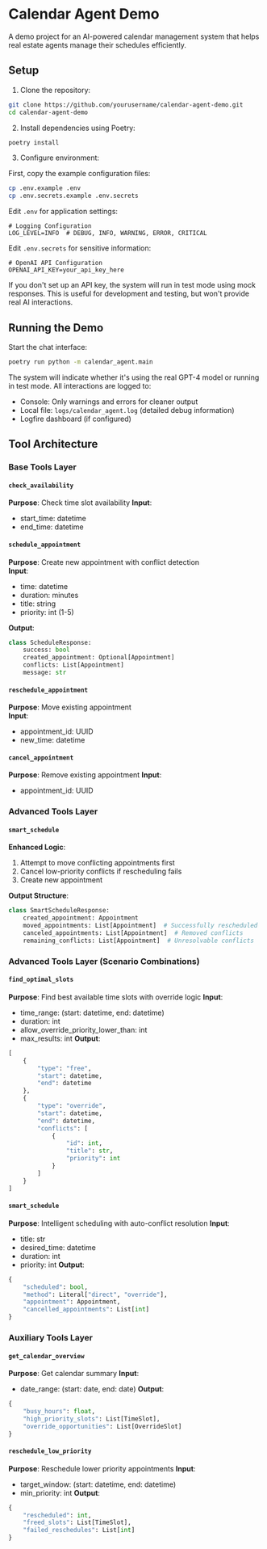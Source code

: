 # Calendar Agent Demo

A demo project for an AI-powered calendar management system that helps real estate agents manage their schedules efficiently.

## Setup

1. Clone the repository:
```bash
git clone https://github.com/yourusername/calendar-agent-demo.git
cd calendar-agent-demo
```

2. Install dependencies using Poetry:
```bash
poetry install
```

3. Configure environment:

First, copy the example configuration files:
```bash
cp .env.example .env
cp .env.secrets.example .env.secrets
```

Edit `.env` for application settings:
```env
# Logging Configuration
LOG_LEVEL=INFO  # DEBUG, INFO, WARNING, ERROR, CRITICAL
```

Edit `.env.secrets` for sensitive information:
```env
# OpenAI API Configuration
OPENAI_API_KEY=your_api_key_here
```

If you don't set up an API key, the system will run in test mode using mock responses. This is useful for development and testing, but won't provide real AI interactions.


## Running the Demo

Start the chat interface:
```bash
poetry run python -m calendar_agent.main
```

The system will indicate whether it's using the real GPT-4 model or running in test mode. All interactions are logged to:
- Console: Only warnings and errors for cleaner output
- Local file: `logs/calendar_agent.log` (detailed debug information)
- Logfire dashboard (if configured)


## Tool Architecture

### Base Tools Layer

#### `check_availability`
**Purpose**: Check time slot availability
**Input**:
- start_time: datetime
- end_time: datetime

#### `schedule_appointment`
**Purpose**: Create new appointment with conflict detection  
**Input**:
- time: datetime  
- duration: minutes  
- title: string  
- priority: int (1-5)  

**Output**:
```python
class ScheduleResponse:
    success: bool
    created_appointment: Optional[Appointment]
    conflicts: List[Appointment]
    message: str
```

#### `reschedule_appointment`
**Purpose**: Move existing appointment  
**Input**:
- appointment_id: UUID
- new_time: datetime

#### `cancel_appointment`
**Purpose**: Remove existing appointment
**Input**:
- appointment_id: UUID

### Advanced Tools Layer

#### `smart_schedule`
**Enhanced Logic**:
1. Attempt to move conflicting appointments first
2. Cancel low-priority conflicts if rescheduling fails
3. Create new appointment

**Output Structure**:
```python
class SmartScheduleResponse:
    created_appointment: Appointment
    moved_appointments: List[Appointment]  # Successfully rescheduled
    canceled_appointments: List[Appointment]  # Removed conflicts
    remaining_conflicts: List[Appointment]  # Unresolvable conflicts
```

### Advanced Tools Layer (Scenario Combinations)

#### `find_optimal_slots`
**Purpose**: Find best available time slots with override logic
**Input**:
- time_range: (start: datetime, end: datetime)
- duration: int
- allow_override_priority_lower_than: int
- max_results: int
**Output**:
```python
[
    {
        "type": "free",
        "start": datetime,
        "end": datetime
    },
    {
        "type": "override",
        "start": datetime,
        "end": datetime,
        "conflicts": [
            {
                "id": int,
                "title": str,
                "priority": int
            }
        ]
    }
]
```

#### `smart_schedule`  
**Purpose**: Intelligent scheduling with auto-conflict resolution
**Input**:
- title: str
- desired_time: datetime
- duration: int
- priority: int
**Output**:
```python
{
    "scheduled": bool,
    "method": Literal["direct", "override"],
    "appointment": Appointment,
    "cancelled_appointments": List[int]
}
```

### Auxiliary Tools Layer

#### `get_calendar_overview`
**Purpose**: Get calendar summary
**Input**:
- date_range: (start: date, end: date)
**Output**:
```python
{
    "busy_hours": float,
    "high_priority_slots": List[TimeSlot],
    "override_opportunities": List[OverrideSlot]
}
```

#### `reschedule_low_priority`
**Purpose**: Reschedule lower priority appointments
**Input**:
- target_window: (start: datetime, end: datetime)
- min_priority: int
**Output**:
```python
{
    "rescheduled": int,
    "freed_slots": List[TimeSlot],
    "failed_reschedules": List[int]
}
```
